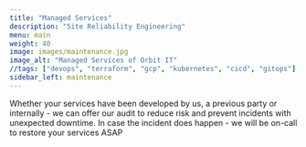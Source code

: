```yaml
---
title: "Managed Services"
description: "Site Reliability Engineering"
menu: main
weight: 40
image: images/maintenance.jpg
image_alt: "Managed Services of Orbit IT"
//tags: ["devops", "terraform", "gcp", "kubernetes", "cicd", "gitops"]
sidebar_left: maintenance
---
```

Whether your services have been developed by us, a previous party or internally - we can offer our audit to reduce risk and prevent incidents with unexpected downtime.
In case the incident does happen - we will be on-call to restore your services ASAP
